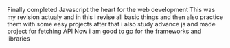 Finally completed Javascript the heart for the web development
This was my revision actualy
and in this i revise all basic things and then also practice them with some easy projects
after that i also study advance js and made project for fetching API
Now i am good to go for the frameworks and libraries
